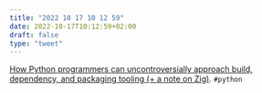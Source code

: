 ```yaml
---
title: "2022 10 17 10 12 59"
date: 2022-10-17T10:12:59+02:00
draft: false
type: "tweet"
---
```

[How Python programmers can uncontroversially approach build, dependency, and packaging tooling (+ a note on Zig)](https://amontalenti.com/2022/10/09/python-packaging-and-zig). `#python`
